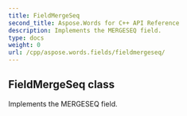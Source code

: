 ```yaml
---
title: FieldMergeSeq
second_title: Aspose.Words for C++ API Reference
description: Implements the MERGESEQ field. 
type: docs
weight: 0
url: /cpp/aspose.words.fields/fieldmergeseq/
---
```

## FieldMergeSeq class


Implements the MERGESEQ field. 

